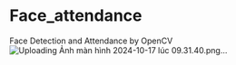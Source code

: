 # Face_attendance
Face Detection and Attendance by OpenCV
![Uploading Ảnh màn hình 2024-10-17 lúc 09.31.40.png…]()

